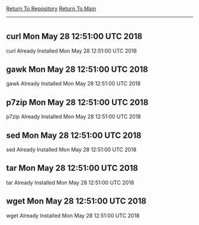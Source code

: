 [Return To Repository](https://github.com/deathbybandaid/piholeparser/)
[Return To Main](https://github.com/deathbybandaid/piholeparser/blob/master/RecentRunLogs/Mainlog.md)
____________________________________
# 
## curl Mon May 28 12:51:00 UTC 2018
curl Already Installed Mon May 28 12:51:00 UTC 2018
## gawk Mon May 28 12:51:00 UTC 2018
gawk Already Installed Mon May 28 12:51:00 UTC 2018
## p7zip Mon May 28 12:51:00 UTC 2018
p7zip Already Installed Mon May 28 12:51:00 UTC 2018
## sed Mon May 28 12:51:00 UTC 2018
sed Already Installed Mon May 28 12:51:00 UTC 2018
## tar Mon May 28 12:51:00 UTC 2018
tar Already Installed Mon May 28 12:51:00 UTC 2018
## wget Mon May 28 12:51:00 UTC 2018
wget Already Installed Mon May 28 12:51:00 UTC 2018
